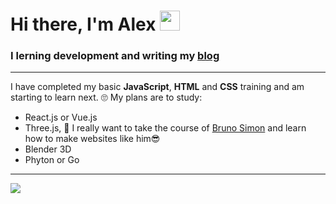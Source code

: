 <h1 align="left">Hi there, I'm Alex
  <img src="https://github.com/blackcater/blackcater/raw/main/images/Hi.gif" height="32"/>
</h1>
<h3 align="left">I lerning development and writing my
  <a href="https://Buninman.ru/" target="_blank">blog</a></h3>
  
---

I have completed my basic **JavaScript**, **HTML** and **CSS** training and am starting to learn next.
🙄 My plans are to study:
- React.js or Vue.js
- Three.js, 👀 I really want to take the course of <a href="https://bruno-simon.com/" target="_blank">Bruno Simon</a> and learn how to make websites like him😎
- Blender 3D
- Phyton or Go

---

<!-- BLOG-POST-LIST:START -->
<!-- BLOG-POST-LIST:END -->

![](https://komarev.com/ghpvc/?username=buninman)

<!--
- 👋 Hi, I’m @Buninman
- 👀 I’m interested in ...
- 🌱 I’m currently learning ...
- 💞️ I’m looking to collaborate on ...
- 📫 How to reach me ...
--->
